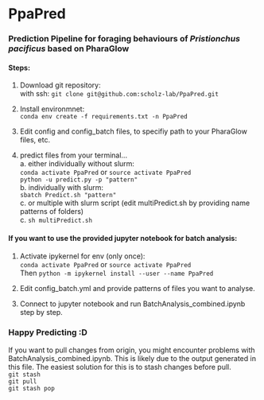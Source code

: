 # PpaPred
### Prediction Pipeline for foraging behaviours of *Pristionchus pacificus* based on PharaGlow

#### Steps:
1. Download git repository:<br>
with ssh: `git clone git@github.com:scholz-lab/PpaPred.git`

2. Install environmnet:<br>
`conda env create -f requirements.txt -n PpaPred`

3. Edit config and config_batch files, to specifiy path to your PharaGlow files, etc.

4. predict files from your terminal...<br>
    a. either individually without slurm:<br>
        `conda activate PpaPred` or `source activate PpaPred`<br>
        `python -u predict.py -p "pattern"`<br>
    b. individually with slurm:<br>
        `sbatch Predict.sh "pattern"`<br>
    c. or multiple with slurm script (edit multiPredict.sh by providing name patterns of folders)<br>
    c. `sh multiPredict.sh`

#### If you want to use the provided jupyter notebook for batch analysis:

1. Activate ipykernel for env (only once):<br>
    `conda activate PpaPred` or `source activate PpaPred`<br>
    Then `python -m ipykernel install --user --name PpaPred`

2. Edit config_batch.yml and provide patterns of files you want to analyse.

3. Connect to jupyter notebook and run BatchAnalysis_combined.ipynb step by step.<br>

### Happy Predicting :D

If you want to pull changes from origin, you might encounter problems with BatchAnalysis_combined.ipynb. This is likely due to the output generated in this file. The easiest solution for this is to stash changes before pull.<br>
`git stash`<br>
`git pull`<br>
`git stash pop`<br>
